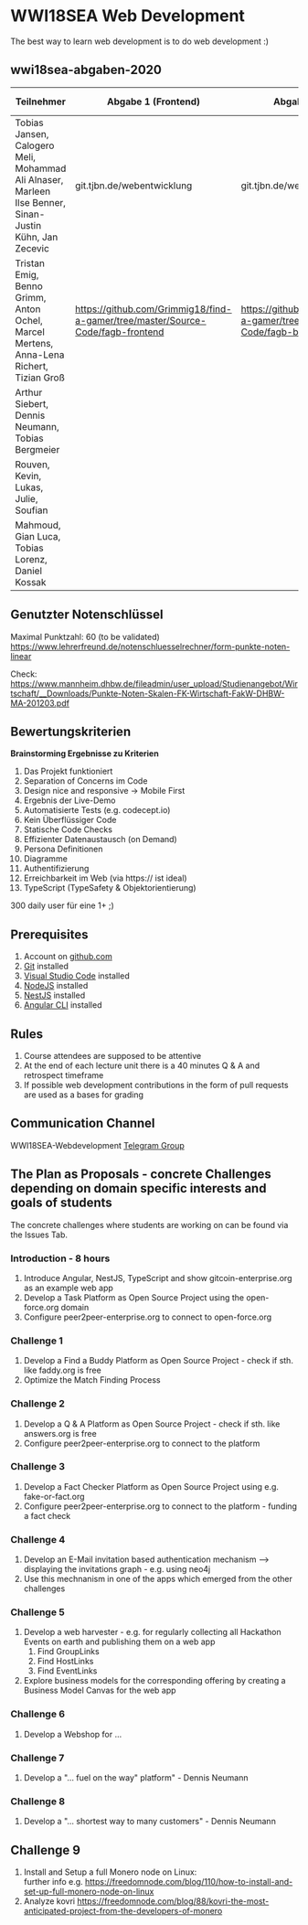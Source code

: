 # WWI18SEA Web Development

The best way to learn web development is to do web development :) 

## wwi18sea-abgaben-2020


| Teilnehmer | Abgabe 1 (Frontend) | Abgabe 2 (Backend) | Note | Punkte (max.70)
|------------|----------|----------|----------|------|
| Tobias Jansen, Calogero Meli, Mohammad Ali Alnaser, Marleen Ilse Benner, Sinan-Justin Kühn, Jan Zecevic | git.tjbn.de/webentwicklung |  git.tjbn.de/webentwicklung        |  min: 1,0  |  |
| Tristan Emig, Benno Grimm, Anton Ochel, Marcel Mertens, Anna-Lena Richert, Tizian Groß   | https://github.com/Grimmig18/find-a-gamer/tree/master/Source-Code/fagb-frontend |  https://github.com/Grimmig18/find-a-gamer/tree/master/Source-Code/fagb-backend |  min: 1,0  |  |
| Arthur Siebert, Dennis Neumann, Tobias Bergmeier   |  |  |  min: 1,9  |  |
| Rouven, Kevin, Lukas, Julie, Soufian   |  |  |  min: 1,1  |  |
| Mahmoud, Gian Luca, Tobias Lorenz, Daniel Kossak   |  |  |  min: 2,0  |  |

## Genutzter Notenschlüssel
Maximal Punktzahl: 60 (to be validated)  
https://www.lehrerfreund.de/notenschluesselrechner/form-punkte-noten-linear

Check: https://www.mannheim.dhbw.de/fileadmin/user_upload/Studienangebot/Wirtschaft/__Downloads/Punkte-Noten-Skalen-FK-Wirtschaft-FakW-DHBW-MA-201203.pdf



## Bewertungskriterien

**Brainstorming Ergebnisse zu Kriterien**
1. Das Projekt funktioniert
2. Separation of Concerns im Code
3. Design nice and responsive -> Mobile First
4. Ergebnis der Live-Demo 
5. Automatisierte Tests (e.g. codecept.io)
6. Kein Überflüssiger Code
7. Statische Code Checks 
8. Effizienter Datenaustausch (on Demand)
9. Persona Definitionen
10. Diagramme 
11. Authentifizierung
12. Erreichbarkeit im Web (via https:// ist ideal)
13. TypeScript (TypeSafety & Objektorientierung)

300 daily user für eine 1+ ;) 

## Prerequisites
1. Account on [github.com](https://github.com/)
2. [Git](https://git-scm.com/) installed
3. [Visual Studio Code](https://code.visualstudio.com/insiders/) installed
4. [NodeJS](https://nodejs.org/en/) installed
5. [NestJS](https://nestjs.com/) installed
6. [Angular CLI](https://angular.io/) installed
   

## Rules 
1. Course attendees are supposed to be attentive
2. At the end of each lecture unit there is a 40 minutes Q & A and retrospect timeframe
3. If possible web development contributions in the form of pull requests are used as a bases for grading


## Communication Channel
WWI18SEA-Webdevelopment [Telegram Group](https://t.me/joinchat/CocyExdAlhxpLcd0cqfZ6g)



## The Plan as Proposals - concrete Challenges depending on domain specific interests and goals of students

The concrete challenges where students are working on can be found via the Issues Tab.


### Introduction - 8 hours
1. Introduce Angular, NestJS, TypeScript and show gitcoin-enterprise.org as an example web app
2. Develop a Task Platform as Open Source Project using the open-force.org domain
3. Configure peer2peer-enterprise.org to connect to open-force.org


### Challenge 1
1. Develop a Find a Buddy Platform as Open Source Project - check if sth. like faddy.org is free
2. Optimize the Match Finding Process


### Challenge 2
1. Develop a Q & A Platform as Open Source Project - check if sth. like answers.org is free
2. Configure peer2peer-enterprise.org to connect to the platform


### Challenge 3
1. Develop a Fact Checker Platform as Open Source Project using e.g. fake-or-fact.org
2. Configure peer2peer-enterprise.org to connect to the platform - funding a fact check


### Challenge 4
1. Develop an E-Mail invitation based authentication mechanism --> displaying the invitations graph - e.g. using neo4j
2. Use this mechnanism in one of the apps which emerged from the other challenges


### Challenge 5
1. Develop a web harvester - e.g. for regularly collecting all Hackathon Events on earth and publishing them on a web app
   1. Find GroupLinks
   2. Find HostLinks
   3. Find EventLinks
2. Explore business models for the corresponding offering by creating a Business Model Canvas for the web app


### Challenge 6
1. Develop a Webshop for ...

### Challenge 7 
1. Develop a "... fuel on the way" platform" - Dennis Neumann

### Challenge 8 
1. Develop a "... shortest way to many customers" - Dennis Neumann

## Challenge 9
1. Install and Setup a full Monero node on Linux:  
further info e.g. https://freedomnode.com/blog/110/how-to-install-and-set-up-full-monero-node-on-linux
2. Analyze kovri https://freedomnode.com/blog/88/kovri-the-most-anticipated-project-from-the-developers-of-monero

